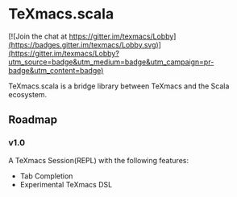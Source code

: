 # TeXmacs.scala
[![Join the chat at https://gitter.im/texmacs/Lobby](https://badges.gitter.im/texmacs/Lobby.svg)](https://gitter.im/texmacs/Lobby?utm_source=badge&utm_medium=badge&utm_campaign=pr-badge&utm_content=badge)

TeXmacs.scala is a bridge library between TeXmacs and the Scala ecosystem.

## Roadmap
### v1.0
A TeXmacs Session(REPL) with the following features:
+ Tab Completion
+ Experimental TeXmacs DSL
